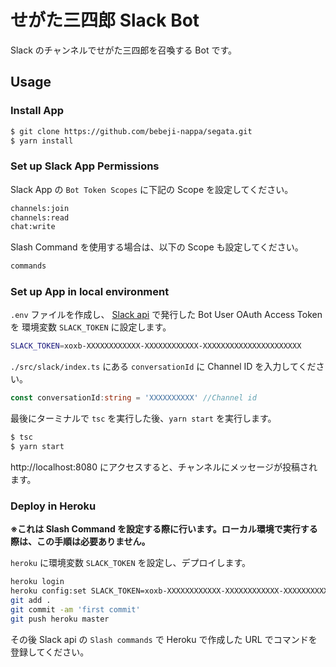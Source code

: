 # せがた三四郎 Slack Bot
Slack のチャンネルでせがた三四郎を召喚する Bot です。

## Usage
### Install App
```bash
$ git clone https://github.com/bebeji-nappa/segata.git
$ yarn install
```

### Set up Slack App Permissions
Slack App の `Bot Token Scopes` に下記の Scope を設定してください。

```markdown
channels:join
channels:read
chat:write
```

Slash Command を使用する場合は、以下の Scope も設定してください。

```markdown
commands
```

### Set up App in local environment
`.env` ファイルを作成し、
[Slack api](https://api.slack.com/) で発行した Bot User OAuth Access Token を 環境変数 `SLACK_TOKEN` に設定します。

```bash
SLACK_TOKEN=xoxb-XXXXXXXXXXXX-XXXXXXXXXXXX-XXXXXXXXXXXXXXXXXXXXXX
```

`./src/slack/index.ts` にある `conversationId` に Channel ID を入力してください。

```typescript
const conversationId:string = 'XXXXXXXXXX' //Channel id
```
最後にターミナルで `tsc` を実行した後、`yarn start` を実行します。

```bash
$ tsc
$ yarn start
```

http://localhost:8080 にアクセスすると、チャンネルにメッセージが投稿されます。

### Deploy in Heroku

**※これは Slash Command を設定する際に行います。ローカル環境で実行する際は、この手順は必要ありません。**

`heroku` に環境変数 `SLACK_TOKEN` を設定し、デプロイします。

```bash
heroku login
heroku config:set SLACK_TOKEN=xoxb-XXXXXXXXXXXX-XXXXXXXXXXXX-XXXXXXXXXXXXXXXXXXXXXX
git add .
git commit -am 'first commit'
git push heroku master
```

その後 Slack api の `Slash commands` で Heroku で作成した URL でコマンドを登録してください。
